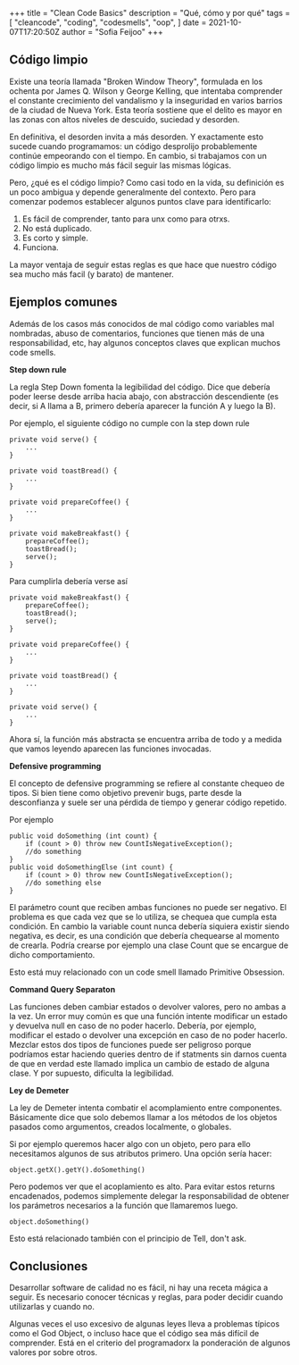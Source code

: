 +++
title = "Clean Code Basics"
description = "Qué, cómo y por qué"
tags = [
    "cleancode",
    "coding",
    "codesmells",
    "oop",
]
date = 2021-10-07T17:20:50Z
author = "Sofia Feijoo"
+++


## Código limpio

Existe una teoría llamada "Broken Window Theory", formulada en los ochenta por James Q. Wilson y George Kelling, que intentaba comprender el constante crecimiento del vandalismo y la inseguridad en varios barrios de la ciudad de Nueva York. Esta teoría sostiene que el delito es mayor en las zonas con altos niveles de descuido, suciedad y desorden.

En definitiva, el desorden invita a más desorden. Y exactamente esto sucede cuando programamos: un código desprolijo probablemente continúe empeorando con el tiempo. En cambio, si trabajamos con un código limpio es mucho más fácil seguir las mismas lógicas.

Pero, ¿qué es el código limpio? Como casi todo en la vida, su definición es un poco ambigua y depende generalmente del contexto. Pero para comenzar podemos establecer algunos puntos clave para identificarlo:

1. Es fácil de comprender, tanto para unx como para otrxs.
2. No está duplicado.
3. Es corto y simple.
4. Funciona.

La mayor ventaja de seguir estas reglas es que hace que nuestro código sea mucho más facil (y barato) de mantener.


## Ejemplos comunes

Además de los casos más conocidos de mal código como variables mal nombradas, abuso de comentarios, funciones que tienen más de una responsabilidad, etc, hay algunos conceptos claves que explican muchos code smells.


**Step down rule**

La regla Step Down fomenta la legibilidad del código. Dice que debería poder leerse desde arriba hacia abajo, con abstracción descendiente (es decir, si A llama a B, primero debería aparecer la función A y luego la B).

Por ejemplo, el siguiente código no cumple con la step down rule 

    private void serve() {
        ...
    }
        
    private void toastBread() {
        ...
    }
        
    private void prepareCoffee() {
        ...
    }
        
    private void makeBreakfast() {
        prepareCoffee();
        toastBread();
        serve();
    }

Para cumplirla debería verse así

    private void makeBreakfast() {
        prepareCoffee();
        toastBread();
        serve();
    }
        
    private void prepareCoffee() {
        ...
    }
        
    private void toastBread() {
        ...
    }
        
    private void serve() {
        ...
    }

Ahora sí, la función más abstracta se encuentra arriba de todo y a medida que vamos leyendo aparecen las funciones invocadas.

**Defensive programming**

El concepto de defensive programming se refiere al constante chequeo de tipos. Si bien tiene como objetivo prevenir bugs, parte desde la desconfianza y suele ser una pérdida de tiempo y generar código repetido. 

Por ejemplo

    public void doSomething (int count) {
        if (count > 0) throw new CountIsNegativeException();
        //do something
    }
    public void doSomethingElse (int count) {
        if (count > 0) throw new CountIsNegativeException();
        //do something else
    }

El parámetro count que reciben ambas funciones no puede ser negativo. El problema es que cada vez que se lo utiliza, se chequea que cumpla esta condición. En cambio la variable count nunca debería siquiera existir siendo negativa, es decir, es una condición que debería chequearse al momento de crearla. Podría crearse por ejemplo una clase Count que se encargue de dicho comportamiento. 

Esto está muy relacionado con un code smell llamado Primitive Obsession.

**Command Query Separaton**

Las funciones deben cambiar estados o devolver valores, pero no ambas a la vez. Un error muy común es que una función intente modificar un estado y devuelva null en caso de no poder hacerlo. Debería, por ejemplo, modificar el estado o devolver una excepción en caso de no poder hacerlo. 
Mezclar estos dos tipos de funciones puede ser peligroso porque podríamos estar haciendo queries dentro de if statments sin darnos cuenta de que en verdad este llamado implica un cambio de estado de alguna clase. Y por supuesto, dificulta la legibilidad.

**Ley de Demeter**

La ley de Demeter intenta combatir el acomplamiento entre componentes. Básicamente dice que solo debemos llamar a los métodos de los objetos pasados como argumentos, creados localmente, o globales.

Si por ejemplo queremos hacer algo con un objeto, pero para ello necesitamos algunos de sus atributos primero. Una opción sería hacer: 

    object.getX().getY().doSomething()

Pero podemos ver que el acoplamiento es alto. Para evitar estos returns encadenados, podemos simplemente delegar la responsabilidad de obtener los parámetros necesarios a la función que llamaremos luego. 

    object.doSomething()

Esto está relacionado también con el principio de Tell, don't ask.

## Conclusiones

Desarrollar software de calidad no es fácil, ni hay una receta mágica a seguir. Es necesario conocer técnicas y reglas, para poder decidir cuando utilizarlas y cuando no. 

Algunas veces el uso excesivo de algunas leyes lleva a problemas típicos como el God Object, o incluso hace que el código sea más difícil de comprender. Está en el criterio del programadorx la ponderación de algunos valores por sobre otros. 

